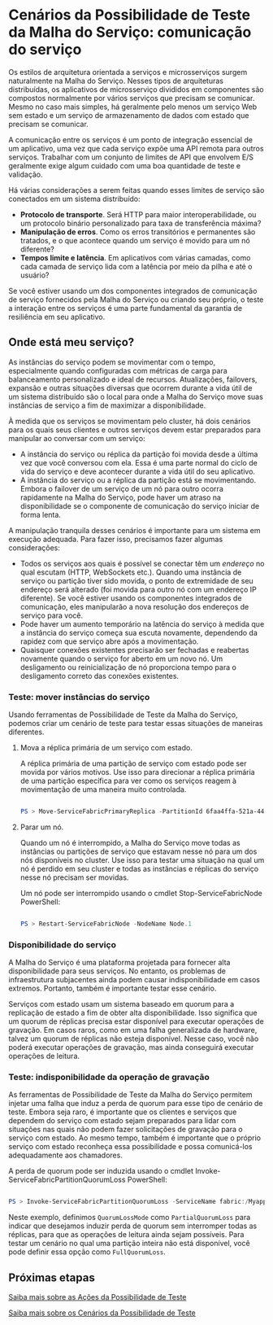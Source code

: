 <properties 
   pageTitle="Cenários da Possibilidade de Teste da Malha do Serviço: comunicação do serviço" 
   description="As comunicação entre serviços é um ponto de integração essencial de um aplicativo da Malha do Serviço. Este artigo aborda as considerações de design e as técnicas de teste." 
   services="service-fabric" 
   documentationCenter=".net" 
   authors="vturecek" 
   manager="timlt" 
   editor=""/>

<tags
   ms.service="service-fabric"
   ms.devlang="dotnet"
   ms.topic="article"
   ms.tgt_pltfrm="NA"
   ms.workload="NA" 
   ms.date="04/17/2015"
   ms.author="vturecek"/>

# Cenários da Possibilidade de Teste da Malha do Serviço: comunicação do serviço

Os estilos de arquitetura orientada a serviços e microsserviços surgem naturalmente na Malha do Serviço. Nesses tipos de arquiteturas distribuídas, os aplicativos de microsserviço divididos em componentes são compostos normalmente por vários serviços que precisam se comunicar. Mesmo no caso mais simples, há geralmente pelo menos um serviço Web sem estado e um serviço de armazenamento de dados com estado que precisam se comunicar.

A comunicação entre os serviços é um ponto de integração essencial de um aplicativo, uma vez que cada serviço expõe uma API remota para outros serviços. Trabalhar com um conjunto de limites de API que envolvem E/S geralmente exige algum cuidado com uma boa quantidade de teste e validação.

Há várias considerações a serem feitas quando esses limites de serviço são conectados em um sistema distribuído:

 - **Protocolo de transporte**. Será HTTP para maior interoperabilidade, ou um protocolo binário personalizado para taxa de transferência máxima?
 - **Manipulação de erros**. Como os erros transitórios e permanentes são tratados, e o que acontece quando um serviço é movido para um nó diferente?
 - **Tempos limite e latência**. Em aplicativos com várias camadas, como cada camada de serviço lida com a latência por meio da pilha e até o usuário?

Se você estiver usando um dos componentes integrados de comunicação de serviço fornecidos pela Malha do Serviço ou criando seu próprio, o teste a interação entre os serviços é uma parte fundamental da garantia de resiliência em seu aplicativo.

## Onde está meu serviço?

As instâncias do serviço podem se movimentar com o tempo, especialmente quando configuradas com métricas de carga para balanceamento personalizado e ideal de recursos. Atualizações, failovers, expansão e outras situações diversas que ocorrem durante a vida útil de um sistema distribuído são o local para onde a Malha do Serviço move suas instâncias de serviço a fim de maximizar a disponibilidade.

À medida que os serviços se movimentam pelo cluster, há dois cenários para os quais seus clientes e outros serviços devem estar preparados para manipular ao conversar com um serviço:

 + A instância do serviço ou réplica da partição foi movida desde a última vez que você conversou com ela. Essa é uma parte normal do ciclo de vida do serviço e deve acontecer durante a vida útil do seu aplicativo.
 + A instância do serviço ou a réplica da partição está se movimentando. Embora o failover de um serviço de um nó para outro ocorra rapidamente na Malha do Serviço, pode haver um atraso na disponibilidade se o componente de comunicação do serviço iniciar de forma lenta.

A manipulação tranquila desses cenários é importante para um sistema em execução adequada. Para fazer isso, precisamos fazer algumas considerações:

+ Todos os serviços aos quais é possível se conectar têm um *endereço* no qual escutam (HTTP, WebSockets etc.). Quando uma instância de serviço ou partição tiver sido movida, o ponto de extremidade de seu endereço será alterado (foi movida para outro nó com um endereço IP diferente). Se você estiver usando os componentes integrados de comunicação, eles manipularão a nova resolução dos endereços de serviço para você. 
+ Pode haver um aumento temporário na latência do serviço à medida que a instância do serviço começa sua escuta novamente, dependendo da rapidez com que serviço abre após a movimentação.
+ Quaisquer conexões existentes precisarão ser fechadas e reabertas novamente quando o serviço for aberto em um novo nó. Um desligamento ou reinicialização de nó proporciona tempo para o desligamento correto das conexões existentes.

### Teste: mover instâncias do serviço

Usando ferramentas de Possibilidade de Teste da Malha do Serviço, podemos criar um cenário de teste para testar essas situações de maneiras diferentes.

1. Mova a réplica primária de um serviço com estado.
 
    A réplica primária de uma partição de serviço com estado pode ser movida por vários motivos. Use isso para direcionar a réplica primária de uma partição específica para ver como os serviços reagem à movimentação de uma maneira muito controlada.

    ```powershell

    PS > Move-ServiceFabricPrimaryReplica -PartitionId 6faa4ffa-521a-44e9-8351-dfca0f7e0466 -ServiceName fabric:/MyApplication/MyService

    ```

2. Parar um nó.

    Quando um nó é interrompido, a Malha do Serviço move todas as instâncias ou partições de serviço que estavam nesse nó para um dos nós disponíveis no cluster. Use isso para testar uma situação na qual um nó é perdido em seu cluster e todas as instâncias e réplicas do serviço nesse nó precisam ser movidas.

    Um nó pode ser interrompido usando o cmdlet Stop-ServiceFabricNode PowerShell:

    ```powershell

    PS > Restart-ServiceFabricNode -NodeName Node.1

    ```

    
    


### Disponibilidade do serviço

A Malha do Serviço é uma plataforma projetada para fornecer alta disponibilidade para seus serviços. No entanto, os problemas de infraestrutura subjacentes ainda podem causar indisponibilidade em casos extremos. Portanto, também é importante testar esse cenário.

Serviços com estado usam um sistema baseado em quorum para a replicação de estado a fim de obter alta disponibilidade. Isso significa que um quorum de réplicas precisa estar disponível para executar operações de gravação. Em casos raros, como em uma falha generalizada de hardware, talvez um quorum de réplicas não esteja disponível. Nesse caso, você não poderá executar operações de gravação, mas ainda conseguirá executar operações de leitura.

### Teste: indisponibilidade da operação de gravação

As ferramentas de Possibilidade de Teste da Malha do Serviço permitem injetar uma falha que induz a perda de quorum para esse tipo de cenário de teste. Embora seja raro, é importante que os clientes e serviços que dependem do serviço com estado sejam preparados para lidar com situações nas quais não podem fazer solicitações de gravação para o serviço com estado. Ao mesmo tempo, também é importante que o próprio serviço com estado reconheça essa possibilidade e possa comunicá-los adequadamente aos chamadores.

A perda de quorum pode ser induzida usando o cmdlet Invoke-ServiceFabricPartitionQuorumLoss PowerShell:

```powershell

PS > Invoke-ServiceFabricPartitionQuorumLoss -ServiceName fabric:/Myapplication/MyService -QuorumLossMode PartialQuorumLoss -QuorumLossDurationInSeconds 20

```

Neste exemplo, definimos `QuorumLossMode` como `PartialQuorumLoss` para indicar que desejamos induzir perda de quorum sem interromper todas as réplicas, para que as operações de leitura ainda sejam possíveis. Para testar um cenário no qual uma partição inteira não está disponível, você pode definir essa opção como `FullQuorumLoss`.

## Próximas etapas

[Saiba mais sobre as Ações da Possibilidade de Teste](service-fabric-testability-actions.md)

[Saiba mais sobre os Cenários da Possibilidade de Teste](service-fabric-testability-scenarios.md)

<!---HONumber=July15_HO2-->